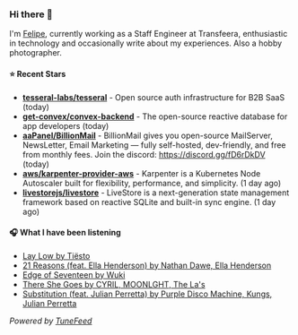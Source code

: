 ### Hi there 👋

I'm [Felipe](https://felipevm.com), currently working as a Staff Engineer at Transfeera, enthusiastic in technology and occasionally write about my experiences. Also a hobby photographer.

#### ⭐ Recent Stars
- **[tesseral-labs/tesseral](https://github.com/tesseral-labs/tesseral)** - Open source auth infrastructure for B2B SaaS (today)
- **[get-convex/convex-backend](https://github.com/get-convex/convex-backend)** - The open-source reactive database for app developers (today)
- **[aaPanel/BillionMail](https://github.com/aaPanel/BillionMail)** - BillionMail gives you open-source MailServer, NewsLetter,  Email Marketing — fully self-hosted, dev-friendly, and free from monthly fees. Join the discord: https://discord.gg/fD6rDkDV (today)
- **[aws/karpenter-provider-aws](https://github.com/aws/karpenter-provider-aws)** - Karpenter is a Kubernetes Node Autoscaler built for flexibility, performance, and simplicity. (1 day ago)
- **[livestorejs/livestore](https://github.com/livestorejs/livestore)** - LiveStore is a next-generation state management framework based on reactive SQLite and built-in sync engine. (1 day ago)

#### 🎧 What I have been listening
- [Lay Low by Tiësto](https://open.spotify.com/track/0zKbDrEXKpnExhGQRe9dxt)
- [21 Reasons (feat. Ella Henderson) by Nathan Dawe, Ella Henderson](https://open.spotify.com/track/1RF02Cf80mTaeNXG2P2boR)
- [Edge of Seventeen by Wuki](https://open.spotify.com/track/5IFSvSEeCAvvBEQ85poqKB)
- [There She Goes by CYRIL, MOONLGHT, The La&#39;s](https://open.spotify.com/track/2aSjWonALEwE3wTpjYMvc7)
- [Substitution (feat. Julian Perretta) by Purple Disco Machine, Kungs, Julian Perretta](https://open.spotify.com/track/2F2p7b5Xq20mRyEeWYaeUF)

_Powered by [TuneFeed](https://tunefeed.app?ref=github.com)_
